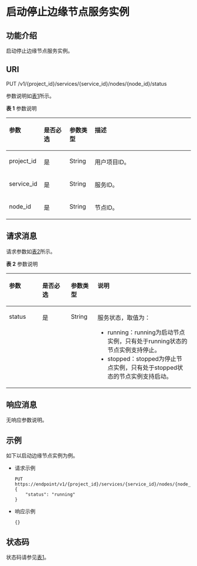 # 启动停止边缘节点服务实例<a name="modelarts_03_0085"></a>

## 功能介绍<a name="section41427465530"></a>

启动停止边缘节点服务实例。

## URI<a name="section181341535122619"></a>

PUT /v1/\{project\_id\}/services/\{service\_id\}/nodes/\{node\_id\}/status

参数说明如[表1](#table10624434011)所示。

**表 1**  参数说明

<a name="table10624434011"></a>
<table><thead align="left"><tr id="row13653412406"><th class="cellrowborder" valign="top" width="18.811881188118814%" id="mcps1.2.5.1.1"><p id="p8665404020"><a name="p8665404020"></a><a name="p8665404020"></a>参数</p>
</th>
<th class="cellrowborder" valign="top" width="13.950495049504955%" id="mcps1.2.5.1.2"><p id="p46614184018"><a name="p46614184018"></a><a name="p46614184018"></a>是否必选</p>
</th>
<th class="cellrowborder" valign="top" width="13.603960396039605%" id="mcps1.2.5.1.3"><p id="p668154124018"><a name="p668154124018"></a><a name="p668154124018"></a>参数类型</p>
</th>
<th class="cellrowborder" valign="top" width="53.633663366336634%" id="mcps1.2.5.1.4"><p id="p469204194016"><a name="p469204194016"></a><a name="p469204194016"></a>描述</p>
</th>
</tr>
</thead>
<tbody><tr id="row1797617864917"><td class="cellrowborder" valign="top" width="18.811881188118814%" headers="mcps1.2.5.1.1 "><p id="p8780885181639"><a name="p8780885181639"></a><a name="p8780885181639"></a>project_id</p>
</td>
<td class="cellrowborder" valign="top" width="13.950495049504955%" headers="mcps1.2.5.1.2 "><p id="p40163046181639"><a name="p40163046181639"></a><a name="p40163046181639"></a>是</p>
</td>
<td class="cellrowborder" valign="top" width="13.603960396039605%" headers="mcps1.2.5.1.3 "><p id="p31981288181639"><a name="p31981288181639"></a><a name="p31981288181639"></a>String</p>
</td>
<td class="cellrowborder" valign="top" width="53.633663366336634%" headers="mcps1.2.5.1.4 "><p id="p40347522181639"><a name="p40347522181639"></a><a name="p40347522181639"></a>用户项目ID。</p>
</td>
</tr>
<tr id="row870174164011"><td class="cellrowborder" valign="top" width="18.811881188118814%" headers="mcps1.2.5.1.1 "><p id="p372348400"><a name="p372348400"></a><a name="p372348400"></a>service_id</p>
</td>
<td class="cellrowborder" valign="top" width="13.950495049504955%" headers="mcps1.2.5.1.2 "><p id="p19736411406"><a name="p19736411406"></a><a name="p19736411406"></a>是</p>
</td>
<td class="cellrowborder" valign="top" width="13.603960396039605%" headers="mcps1.2.5.1.3 "><p id="p174643403"><a name="p174643403"></a><a name="p174643403"></a>String</p>
</td>
<td class="cellrowborder" valign="top" width="53.633663366336634%" headers="mcps1.2.5.1.4 "><p id="p575194174011"><a name="p575194174011"></a><a name="p575194174011"></a>服务ID。</p>
</td>
</tr>
<tr id="row1626134218363"><td class="cellrowborder" valign="top" width="18.811881188118814%" headers="mcps1.2.5.1.1 "><p id="p182621424363"><a name="p182621424363"></a><a name="p182621424363"></a>node_id</p>
</td>
<td class="cellrowborder" valign="top" width="13.950495049504955%" headers="mcps1.2.5.1.2 "><p id="p10262842193610"><a name="p10262842193610"></a><a name="p10262842193610"></a>是</p>
</td>
<td class="cellrowborder" valign="top" width="13.603960396039605%" headers="mcps1.2.5.1.3 "><p id="p32621342113612"><a name="p32621342113612"></a><a name="p32621342113612"></a>String</p>
</td>
<td class="cellrowborder" valign="top" width="53.633663366336634%" headers="mcps1.2.5.1.4 "><p id="p1826264217367"><a name="p1826264217367"></a><a name="p1826264217367"></a>节点ID。</p>
</td>
</tr>
</tbody>
</table>

## 请求消息<a name="section71456147333"></a>

请求参数如[表2](#table53141014174112)所示。

**表 2**  参数说明

<a name="table53141014174112"></a>
<table><thead align="left"><tr id="row931791424111"><th class="cellrowborder" valign="top" width="18%" id="mcps1.2.5.1.1"><p id="p20317131484110"><a name="p20317131484110"></a><a name="p20317131484110"></a>参数</p>
</th>
<th class="cellrowborder" valign="top" width="15.479999999999999%" id="mcps1.2.5.1.2"><p id="p6318121417411"><a name="p6318121417411"></a><a name="p6318121417411"></a>是否必选</p>
</th>
<th class="cellrowborder" valign="top" width="14.44%" id="mcps1.2.5.1.3"><p id="p19319191484116"><a name="p19319191484116"></a><a name="p19319191484116"></a>参数类型</p>
</th>
<th class="cellrowborder" valign="top" width="52.080000000000005%" id="mcps1.2.5.1.4"><p id="p932091444114"><a name="p932091444114"></a><a name="p932091444114"></a>说明</p>
</th>
</tr>
</thead>
<tbody><tr id="row232141424118"><td class="cellrowborder" valign="top" width="18%" headers="mcps1.2.5.1.1 "><p id="p1632231415415"><a name="p1632231415415"></a><a name="p1632231415415"></a>status</p>
</td>
<td class="cellrowborder" valign="top" width="15.479999999999999%" headers="mcps1.2.5.1.2 "><p id="p16323814184116"><a name="p16323814184116"></a><a name="p16323814184116"></a>是</p>
</td>
<td class="cellrowborder" valign="top" width="14.44%" headers="mcps1.2.5.1.3 "><p id="p193241314174120"><a name="p193241314174120"></a><a name="p193241314174120"></a>String</p>
</td>
<td class="cellrowborder" valign="top" width="52.080000000000005%" headers="mcps1.2.5.1.4 "><p id="p1841984765211"><a name="p1841984765211"></a><a name="p1841984765211"></a>服务状态，取值为：</p>
<a name="ul6921649145213"></a><a name="ul6921649145213"></a><ul id="ul6921649145213"><li>running：running为启动节点实例，只有处于running状态的节点实例支持停止。</li><li>stopped：stopped为停止节点实例，只有处于stopped状态的节点实例支持启动。</li></ul>
</td>
</tr>
</tbody>
</table>

## 响应消息<a name="section54078976"></a>

无响应参数说明。

## 示例<a name="section1810193414711"></a>

如下以启动边缘节点实例为例。

-   请求示例

    ```
    PUT    https://endpoint/v1/{project_id}/services/{service_id}/nodes/{node_id}/status
    {
        "status": "running"
    }
    ```


-   响应示例

    ```
    {}
    ```


## 状态码<a name="section16948739"></a>

状态码请参见[表1](状态码.md#table1450010510213)。

